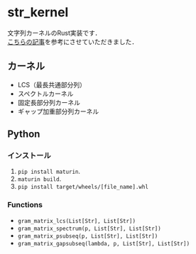 # str_kernel
文字列カーネルのRust実装です．  
[こちらの記事](https://jetbead.hatenablog.com/entry/20130406/1365183300)を参考にさせていただきました．

## カーネル
- LCS（最長共通部分列）
- スペクトルカーネル
- 固定長部分列カーネル
- ギャップ加重部分列カーネル

## Python
### インストール
1. `pip install maturin`. 
2. `maturin build`. 
3. `pip install target/wheels/[file_name].whl`

### Functions
- `gram_matrix_lcs(List[Str], List[Str])`
- `gram_matrix_spectrum(p, List[Str], List[Str])`
- `gram_matrix_psubseq(p, List[Str], List[Str])`
- `gram_matrix_gapsubseq(lambda, p, List[Str], List[Str])`
